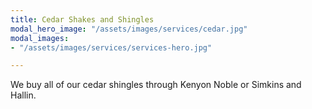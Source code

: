 ```yaml
---
title: Cedar Shakes and Shingles
modal_hero_image: "/assets/images/services/cedar.jpg"
modal_images:
- "/assets/images/services/services-hero.jpg"

---
```

We buy all of our cedar shingles through Kenyon Noble or Simkins and Hallin.